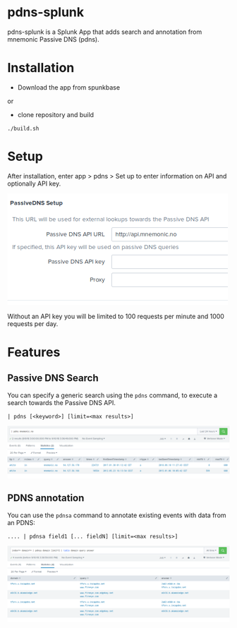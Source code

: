 # pdns-splunk
pdns-splunk is a Splunk App that adds search and annotation from mnemonic Passive DNS (pdns).

# Installation
* Download the app from spunkbase

or

* clone repository and build

```
./build.sh
```

# Setup
After installation, enter app > pdns > Set up to enter information on API and optionally API key.

![Setup](screenshots/setup.png "Setup")

Without an API key you will be limited to 100 requests per minute and 1000 requests per day.

# Features

## Passive DNS Search
You can specify a generic search using the `pdns` command, to execute a search towards the Passive DNS API.

```
| pdns [<keyword>] [limit=<max results>]
```

![Search](screenshots/pdns-search.png "Search")


## PDNS annotation
You can use the `pdnsa` command to annotate existing events with data from an PDNS:

```
.... | pdnsa field1 [... fieldN] [limit=<max results>]
```

![Annotation](screenshots/pdns-annotation.png "Annotation")
